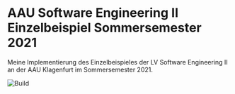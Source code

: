 # AAU Software Engineering II Einzelbeispiel Sommersemester 2021

Meine Implementierung des Einzelbeispieles der LV Software Engineering II an der AAU Klagenfurt im Sommersemester 2021.

![Build](https://github.com/luko0610/SoftwareEngineeringII-AAU-Einzelbeispiel/actions/workflows/gradle.yml/badge.svg)
